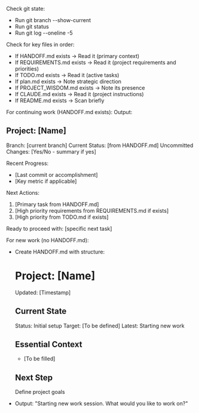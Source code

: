Check git state:
- Run git branch --show-current
- Run git status  
- Run git log --oneline -5

Check for key files in order:
- If HANDOFF.md exists → Read it (primary context)
- If REQUIREMENTS.md exists → Read it (project requirements and priorities)
- If TODO.md exists → Read it (active tasks)
- If plan.md exists → Note strategic direction
- If PROJECT_WISDOM.md exists → Note its presence
- If CLAUDE.md exists → Read it (project instructions)
- If README.md exists → Scan briefly

For continuing work (HANDOFF.md exists):
Output:
## Project: [Name]
Branch: [current branch]
Current Status: [from HANDOFF.md]
Uncommitted Changes: [Yes/No - summary if yes]

Recent Progress:
- [Last commit or accomplishment]
- [Key metric if applicable]

Next Actions:
1. [Primary task from HANDOFF.md]
2. [High priority requirements from REQUIREMENTS.md if exists]
3. [High priority from TODO.md if exists]

Ready to proceed with: [specific next task]

For new work (no HANDOFF.md):
- Create HANDOFF.md with structure:
  # Project: [Name]
  Updated: [Timestamp]
  
  ## Current State
  Status: Initial setup
  Target: [To be defined]
  Latest: Starting new work
  
  ## Essential Context
  - [To be filled]
  
  ## Next Step
  Define project goals

- Output: "Starting new work session. What would you like to work on?"